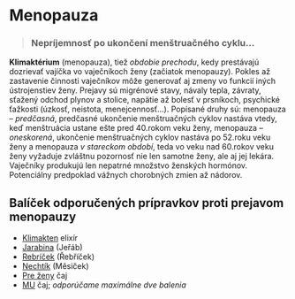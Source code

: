 Menopauza
=========


> ### Nepríjemnosť po ukončení menštruačného cyklu…
> 
> 

**Klimaktérium** (menopauza), tiež *obdobie prechodu*, kedy prestávajú dozrievať
vajíčka vo vaječníkoch ženy (začiatok menopauzy). Pokles až zastavenie činnosti
vaječníkov môže generovať aj zmeny vo funkcií iných ústrojenstiev ženy. Prejavy
sú migrénové stavy, návaly tepla, závraty, sťažený odchod plynov a stolice,
napätie až bolesť v prsníkoch, psychické ťažkosti (úzkosť, neistota,
menejcennosť...).   Popísané druhy sú: menopauza – *predčasná*, predčasné
ukončenie menštruačných cyklov nastáva vtedy, keď menštruácia ustane ešte pred
40.rokom veku ženy, menopauza – *oneskorená*, ukončenie menštruačných cyklov
nastáva po 52.roku veku ženy a menopauza *v stareckom období*, teda vo veku nad
60.rokov veku ženy vyžaduje zvláštnu pozornosť nie len samotne ženy, ale aj jej
lekára. Vaječníky produkujú len nepatrné množstvo ženských hormónov. Potenciálny
predpoklad vážnych chorobných zmien až nádorov.

Balíček odporučených prípravkov proti prejavom menopauzy
--------------------------------------------------------

* [Klimakten](/sip/elixiry/klimakten-elixir) elixír
* [Jarabina](/sip/tinktury-jednobylinkove/jarabina) (Jeřáb)
* [Rebríček](/sip/tinktury-jednobylinkove/rebricek) (Řebříček)
* [Nechtík](/sip/tinktury-jednobylinkove/nechtik) (Měsiček)
* [Pre ženy](/sip/caje/pre-zeny) čaj
* [MU](/sip/caje/mu) čaj; *odporúčame maximálne dve balenia*
